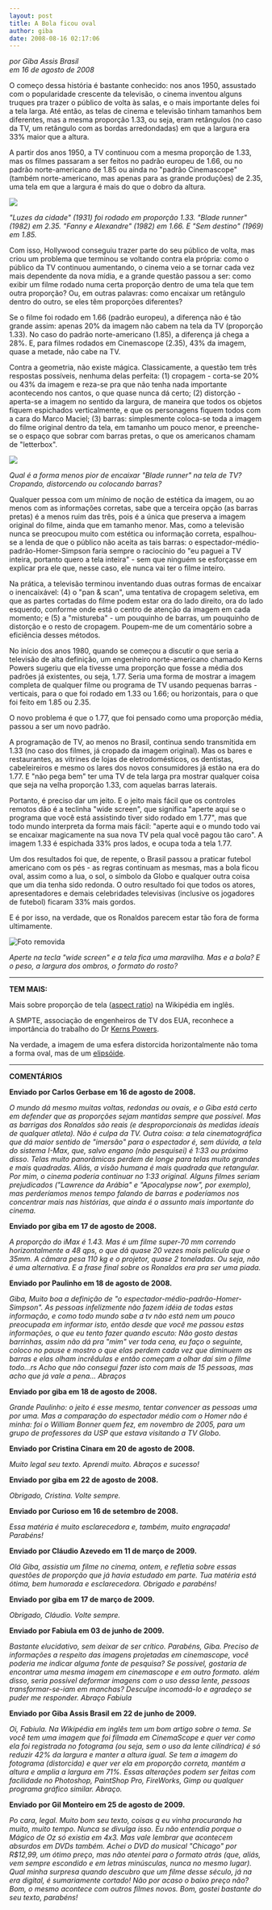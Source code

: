 ```yaml
---
layout: post
title: A Bola ficou oval
author: giba
date: 2008-08-16 02:17:06
---
```

*por Giba Assis Brasil*\
*em 16 de agosto de 2008*

O começo dessa história é bastante conhecido: nos anos 1950, assustado com o popularidade crescente da televisão, o cinema inventou alguns truques pra trazer o público de volta às salas, e o mais importante deles foi a tela larga. Até então, as telas de cinema e televisão tinham tamanhos bem diferentes, mas a mesma proporção 1.33, ou seja, eram retângulos (no caso da TV, um retângulo com as bordas arredondadas) em que a largura era 33% maior que a altura.

A partir dos anos 1950, a TV continuou com a mesma proporção de 1.33, mas os filmes passaram a ser feitos no padrão europeu de 1.66, ou no padrão norte-americano de 1.85 ou ainda no "padrão Cinemascope" (também norte-americano, mas apenas para as grande produções) de 2.35, uma tela em que a largura é mais do que o dobro da altura.

![](/uploads/wide1.jpg)

*"Luzes da cidade" (1931) foi rodado em proporção 1.33. "Blade runner" (1982) em 2.35. "Fanny e Alexandre" (1982) em 1.66. E "Sem destino" (1969) em 1.85.*

Com isso, Hollywood conseguiu trazer parte do seu público de volta, mas criou um problema que terminou se voltando contra ela própria: como o público da TV continuou aumentando, o cinema veio a se tornar cada vez mais dependente da nova mídia, e a grande questão passou a ser: como exibir um filme rodado numa certa proporção dentro de uma tela que tem outra proporção? Ou, em outras palavras: como encaixar um retângulo dentro do outro, se eles têm proporções diferentes?

Se o filme foi rodado em 1.66 (padrão europeu), a diferença não é tão grande assim: apenas 20% da imagem não cabem na tela da TV (proporção 1.33). No caso do padrão norte-americano (1.85), a diferença já chega a 28%. E, para filmes rodados em Cinemascope (2.35), 43% da imagem, quase a metade, não cabe na TV.

Contra a geometria, não existe mágica. Classicamente, a questão tem três respostas possíveis, nenhuma delas perfeita: (1) cropagem - corta-se 20% ou 43% da imagem e reza-se pra que não tenha nada importante acontecendo nos cantos, o que quase nunca dá certo; (2) distorção - aperta-se a imagem no sentido da largura, de maneira que todos os objetos fiquem espichados verticalmente, e que os personagens fiquem todos com a cara do Marco Maciel; (3) barras: simplesmente coloca-se toda a imagem do filme original dentro da tela, em tamanho um pouco menor, e preenche-se o espaço que sobrar com barras pretas, o que os americanos chamam de "letterbox".

![](/uploads/wide2.jpg)

*Qual é a forma menos pior de encaixar "Blade runner" na tela de TV? Cropando, distorcendo ou colocando barras?* 

Qualquer pessoa com um mínimo de noção de estética da imagem, ou ao menos com as informações corretas, sabe que a terceira opção (as barras pretas) é a menos ruim das três, pois é a única que preserva a imagem original do filme, ainda que em tamanho menor. Mas, como a televisão nunca se preocupou muito com estética ou informação correta, espalhou-se a lenda de que o público não aceita as tais barras: o espectador-médio-padrão-Homer-Simpson faria sempre o raciocínio do "eu paguei a TV inteira, portanto quero a tela inteira" - sem que ninguém se esforçasse em explicar pra ele que, nesse caso, ele nunca vai ter o filme inteiro.

Na prática, a televisão terminou inventando duas outras formas de encaixar o inencaixável: (4) o "pan & scan", uma tentativa de cropagem seletiva, em que as partes cortadas do filme podem estar ora do lado direito, ora do lado esquerdo, conforme onde está o centro de atenção da imagem em cada momento; e (5) a "mistureba" - um pouquinho de barras, um pouquinho de distorção e o resto de cropagem. Poupem-me de um comentário sobre a eficiência desses métodos.

No início dos anos 1980, quando se começou a discutir o que seria a televisão de alta definição, um engenheiro norte-americano chamado Kerns Powers sugeriu que ela tivesse uma proporção que fosse a média dos padrões já existentes, ou seja, 1.77. Seria uma forma de mostrar a imagem completa de qualquer filme ou programa de TV usando pequenas barras - verticais, para o que foi rodado em 1.33 ou 1.66; ou horizontais, para o que foi feito em 1.85 ou 2.35.

O novo problema é que o 1.77, que foi pensado como uma proporção média, passou a ser um novo padrão.

A programação de TV, ao menos no Brasil, continua sendo transmitida em 1.33 (no caso dos filmes, já cropado da imagem original). Mas os bares e restaurantes, as vitrines de lojas de eletrodomésticos, os dentistas, cabeleireiros e mesmo os lares dos novos consumidores já estão na era do 1.77. E "não pega bem" ter uma TV de tela larga pra mostrar qualquer coisa que seja na velha proporção 1.33, com aquelas barras laterais.

Portanto, é preciso dar um jeito. E o jeito mais fácil que os controles remotos dão é a teclinha "wide screen", que significa "aperte aqui se o programa que você está assistindo tiver sido rodado em 1.77", mas que todo mundo interpreta da forma mais fácil: "aperte aqui e o mundo todo vai se encaixar magicamente na sua nova TV pela qual você pagou tão caro". A imagem 1.33 é espichada 33% pros lados, e ocupa toda a tela 1.77.

Um dos resultados foi que, de repente, o Brasil passou a praticar futebol americano com os pés - as regras continuam as mesmas, mas a bola ficou oval, assim como a lua, o sol, o símbolo da Globo e qualquer outra coisa que um dia tenha sido redonda. O outro resultado foi que todos os atores, apresentadores e demais celebridades televisivas (inclusive os jogadores de futebol) ficaram 33% mais gordos.

E é por isso, na verdade, que os Ronaldos parecem estar tão fora de forma ultimamente.

![Foto removida]()

*Aperte na tecla "wide screen" e a tela fica uma maravilha. Mas e a bola? E o peso, a largura dos ombros, o formato do rosto?* 

- - -

**TEM MAIS:**

Mais sobre proporção de tela ([aspect ratio](http://en.wikipedia.org/wiki/Aspect*ratio*%28image%29)) na Wikipédia em inglês.

A SMPTE, associação de engenheiros de TV dos EUA, reconhece a importância do trabalho do Dr [Kerns Powers](http://www.smpte.org.au/societynews2003-06.asp).

Na verdade, a imagem de uma esfera distorcida horizontalmente não toma a forma oval, mas de um [elipsóide](http://pt.wikipedia.org/wiki/Elips%C3%B3ide).

- - -

**COMENTÁRIOS**

**Enviado por Carlos Gerbase em 16 de agosto de 2008.**

*O mundo dá mesmo muitas voltas, redondas ou ovais, e o Giba está certo em defender que as proporções sejam mantidas sempre que possível. Mas as barrigas dos Ronaldos são reais (e desproporcionais às medidas ideais de qualquer atleta). Não é culpa da TV. Outra coisa: a tela cinematográfica que dá maior sentido de "imersão" para o espectador é, sem dúvida, a tela do sistema I-Max, que, salvo engano (não pesquisei) é 1:33 ou próximo disso. Telas muito panorâmicas perdem de longe para telas muito grandes e mais quadradas. Aliás, a visão humana é mais quadrada que retangular. Por mim, o cinema poderia continuar no 1:33 original. Alguns filmes seriam prejudicados ("Lawrence da Arábia" e "Apocalypse now", por exemplo), mas perderíamos menos tempo falando de barras e poderíamos nos concentrar mais nas histórias, que ainda é o assunto mais importante do cinema.*

**Enviado por giba em 17 de agosto de 2008.**

*A proporção do iMax é 1.43. Mas é um filme super-70 mm correndo horizontalmente a 48 qps, o que dá quase 20 vezes mais película que o 35mm. A câmara pesa 110 kg e o projetor, quase 2 toneladas. Ou seja, não é uma alternativa. E a frase final sobre os Ronaldos era pra ser uma piada.*

**Enviado por Paulinho em 18 de agosto de 2008.**

*Giba, Muito boa a definição de "o espectador-médio-padrão-Homer-Simpson". As pessoas infelizmente não fazem idéia de todas estas informação, e como todo mundo sabe a tv não está nem um pouco preocupada em informar isto, então desde que você me passou estas informações, o que eu tento fazer quando escuto: Não gosto destas barrinhas, assim não dá pra "mim" ver toda cena, eu faço o seguinte, coloco no pause e mostro o que elas perdem cada vez que diminuem as barras e elas olham incrêdulas e então começam a olhar daí sim o filme todo...rs Acho que não consegui fazer isto com mais de 15 pessoas, mas acho que já vale a pena... Abraços*

**Enviado por giba em 18 de agosto de 2008.**

*Grande Paulinho: o jeito é esse mesmo, tentar convencer as pessoas uma por uma. Mas a comparação do espectador médio com o Homer não é minha: foi o William Bonner quem fez, em novembro de 2005, para um grupo de professores da USP que estava visitando a TV Globo.*

**Enviado por Cristina Cinara em 20 de agosto de 2008.**

*Muito legal seu texto. Aprendi muito. Abraços e sucesso!*

**Enviado por giba em 22 de agosto de 2008.**

*Obrigado, Cristina. Volte sempre.*

**Enviado por Curioso em 16 de setembro de 2008.**

*Essa matéria é muito esclarecedora e, também, muito engraçada! Parabéns!*

**Enviado por Cláudio Azevedo em 11 de março de 2009.**

*Olá Giba, assistia um filme no cinema, ontem, e refletia sobre essas questões de proporção que já havia estudado em parte. Tua matéria está ótima, bem humorada e esclarecedora. Obrigado e parabéns!*

**Enviado por giba em 17 de março de 2009.**

*Obrigado, Cláudio. Volte sempre.*

**Enviado por Fabiula em 03 de junho de 2009.**

*Bastante elucidativo, sem deixar de ser crítico. Parabéns, Giba. Preciso de informações a respeito das imagens projetadas em cinemascope, você poderia me indicar alguma fonte de pesquisa? Se possível, gostaria de encontrar uma mesma imagem em cinemascope e em outro formato. além disso, seria possível deformar imagens com o uso dessa lente, pessoas transformar-se-iam em manchas? Desculpe incomodá-lo e agradeço se puder me responder. Abraço Fabiula*

**Enviado por Giba Assis Brasil em 22 de junho de 2009.**

*Oi, Fabiula. Na Wikipédia em inglês tem um bom artigo sobre o tema. Se você tem uma imagem que foi filmada em CinemaScope e quer ver como ela foi registrada no fotograma (ou seja, sem o uso da lente cilíndrica) é só reduzir 42% da largura e manter a altura igual. Se tem a imagem do fotograma (distorcida) e quer ver ela em proporção correta, mantém a altura e amplia a largura em 71%. Essas alterações podem ser feitas com facilidade no Photoshop, PaintShop Pro, FireWorks, Gimp ou qualquer programa gráfico similar. Abraço.*

**Enviado por Gil Monteiro em 25 de agosto de 2009.**

*Po cara, legal. Muito bom seu texto, coisas q eu vinha procurando ha muito, muito tempo. Nunca se divulga isso. Eu não entendia porque o Mágico de Oz só existia em 4x3. Mas vale lembrar que acontecem absurdos em DVDs também. Achei o DVD do musical "Chicago" por R$12,99, um ótimo preço, mas não atentei para o formato atrás (que, aliás, vem sempre escondido e em letras minúsculas, nunca no mesmo lugar). Qual minha surpresa quando descubro que um filme desse século, já na era digital, é sumariamente cortado! Não por acaso o baixo preço não? Bom, o mesmo acontece com outros filmes novos. Bom, gostei bastante do seu texto, parabéns!*